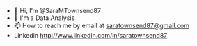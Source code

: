 - 👋 Hi, I’m @SaraMTownsend87
- 👀 I'm a Data Analysis
- 📫 How to reach me by email at saratownsend87@gmail.com
- Linkedin http://www.linkedin.com/in/saratownsend87

<!---
SaraMTownsend87/SaraMTownsend87 is a ✨ special ✨ repository because its `README.md` (this file) appears on your GitHub profile.
You can click the Preview link to take a look at your changes.
--->
